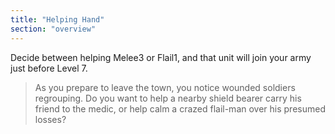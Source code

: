 ```yaml
---
title: "Helping Hand"
section: "overview"
---
```


Decide between helping Melee3 or Flail1, and that unit will join your army just before Level 7.

> As you prepare to leave the town, you notice wounded soldiers regrouping. Do you want to help a nearby shield bearer carry his friend to the medic, or help calm a crazed flail-man over his presumed losses?